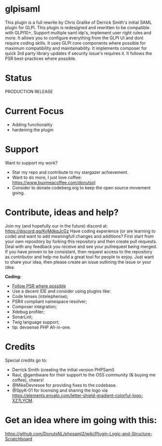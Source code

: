 # glpisaml
This plugin is a full rewrite by Chris Gralike of Derrick Smith's initial SAML plugin for GLPI. This plugin is redesigned and rewritten to be compatible with GLPI10+, Support multiple saml idp's, implement user right rules and more. It allows you to configure everything from the GLPI UI and dont require coding skills. It uses GLPI core components where possible for maximum compatibility and maintainability. It implements composer for quick 3rd party library updates if security issue's requires it. It follows the PSR best-practices where possible.

# Status
PRODUCTION RELEASE

# Current Focus
* Adding functionality
* hardening the plugin

# Support
Want to support my work?
- Star my repo and contribute to my stargazer achievement. 
- Want to do more, I just love coffee: https://www.buymeacoffee.com/donutsnl
- Consider to donate codeberg.org to keep the open source movement going.

# Contribute, ideas and help?
Join my (and hopefully our in the future) discord at: https://discord.gg/KyMdkqJcGz
Have coding experience (or are learning to code) and want to add meaningfull changes and additions? First start from your own repository by forking this repository and then create pull requests. Deal with any feedback you receive and see your pullrequest being merged. If you have proven to be consistant, then request access to the repository as contributor and help me build a great tool for people to enjoy. Just want to share your idea, then please create an issue outlining the issue or your idea.

**Coding:**
- [Follow PSR where possible](https://www.php-fig.org/psr/)
- Use a decent IDE and consider using plugins like:
- Code lenses (intelephense);
- PSR4 compliant namespace resolver;
- Composer integration;
- Xdebug profiler;
- SonarLint;
- Twig language support;
- tip: devsense PHP All-in-one.

# Credits
Special credits go to:
- Derrick Smith (creating the initial version PHPSaml)
- Raul, @gambware for their support to the OSS community (& buying me coffee), cheers!
- @MikeDevresse for providing fixes to the codebase.
- @SpyK-01 for licensing and sharing the logo via https://elements.envato.com/letter-shield-gradient-colorful-logo-XZ7LYCM.

# Get an idea where im going with this:
https://github.com/DonutsNL/phpsaml2/wiki/Plugin-Logic-and-Structure-Scratchboard
